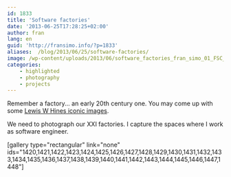 ```yaml
---
id: 1833
title: 'Software factories'
date: '2013-06-25T17:28:25+02:00'
author: fran
lang: en
guid: 'http://fransimo.info/?p=1833'
aliases:  /blog/2013/06/25/software-factories/
image: /wp-content/uploads/2013/06/software_factories_fran_simo_01_FSC_7246.jpg
categories:
    - highlighted
    - photography
    - projects
---
```


Remember a factory... an early 20th century one. You may come up with some <a href="https://www.google.es/search?q=lewis+W+hines&espv=2&biw=1597&bih=864&source=lnms&tbm=isch&sa=X&ved=0ahUKEwjNivKmqLXJAhUF0RQKHRMSAzgQ_AUIBigB&dpr=0.9#tbm=isch&q=lewis+w+hines+factory">Lewis W Hines iconic images</a>.

We need to photograph our XXI factories. I capture the spaces where I work as software engineer.

[gallery type="rectangular" link="none" ids="1420,1421,1422,1423,1424,1425,1426,1427,1428,1429,1430,1431,1432,1433,1434,1435,1436,1437,1438,1439,1440,1441,1442,1443,1444,1445,1446,1447,1448"]